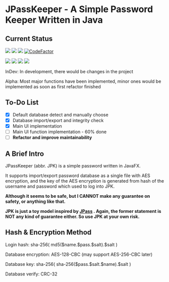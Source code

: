 # JPassKeeper - A Simple Password Keeper Written in Java
## Current Status
![](https://img.shields.io/github/last-commit/HorizonChaser/Password-Keeper-Java) ![](https://img.shields.io/codeclimate/maintainability/HorizonChaser/Password-Keeper-Java) ![](https://img.shields.io/codeclimate/maintainability-percentage/HorizonChaser/Password-Keeper-Java)
[![CodeFactor](https://www.codefactor.io/repository/github/horizonchaser/password-keeper-java/badge)](https://www.codefactor.io/repository/github/horizonchaser/password-keeper-java)

![](https://img.shields.io/badge/Language-Java-orange.svg)  ![](https://img.shields.io/badge/Status-InDev%20(Alpha)-yellow.svg)  ![](https://img.shields.io/badge/GUI-JavaFX-blue.svg)  ![](https://img.shields.io/github/license/HorizonChaser/Password-Keeper-Java)

InDev: In development, there would be changes in the project

Alpha: Most major functions have been implemented, minor ones would be implemented as soon as first refactor finished

## To-Do List
- [x] Default database detect and manually choose
- [x] Database import/export and integrity check 
- [x] Main UI implementation
- [ ] Main UI function implementation - 60% done
- [ ] **Refactor and improve maintainability**

## A Brief Intro


JPassKeeper (abbr. JPK) is a simple password written in JavaFX. 

It supports import/export password database as a single file with AES encryption, and the key of the AES encryption is generated from hash of the username and password which used to log into JPK.

**Although it seems to be safe, but I CANNOT make any guarantee on safety, or anything like that.**

**JPK is just a toy model inspired by [JPass](https://github.com/gaborbata/jpass) . Again, the former statement is NOT any kind of guarantee either. So use JPK at your own risk.**

## Hash & Encryption Method

Login hash: sha-256( md5(\$name.\$pass.\$salt).\$salt ) 

Database encryption: AES-128-CBC (may support AES-256-CBC later)

Database key: sha-256( sha-256(\$pass.\$salt.\$name).\$salt )

Database verify: CRC-32

